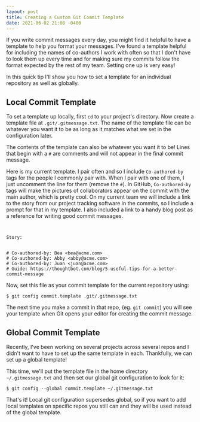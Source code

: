 ```yaml
---
layout: post
title: Creating a Custom Git Commit Template
date: 2021-06-02 21:08 -0400
---
```


If you write commit messages every day, you might find it helpful to have a
template to help you format your messages. I've found a template helpful for
including the names of co-authors I work with often so that I don't have to look
them up every time and for making sure my commits follow the format expected by
the rest of my team. Setting one up is very easy!

In this quick tip I'll show you how to set a template for an individual
repository as well as globally.

## Local Commit Template

To set a template up locally, first `cd` to your project's directory. Now create
a template file at `.git/.gitmessage.txt`. The name of the template file can be
whatever you want it to be as long as it matches what we set in the
configuration later.

The contents of the template can also be whatever you want it to be! Lines that
begin with a `#` are comments and will not appear in the final commit message.

Here is my current template. I pair often and so I include `Co-authored-by` tags
for the people I commonly pair with. When I pair with one of them, I just
uncomment the line for them (remove the `#`). In GitHub, `Co-authored-by` tags
will make the pictures of collaborators appear on the commit with the main
author, which is pretty cool. On my current team we will include a link to the
story from our project tracking software in the commits, so I include a prompt
for that in my template. I also included a link to a handy blog post as a
reference for writing good commit messages.
```


Story:


# Co-authored-by: Bea <bea@acme.com>
# Co-authored-by: Abby <abby@acme.com>
# Co-authored-by: Juan <juan@acme.com>
# Guide: https://thoughtbot.com/blog/5-useful-tips-for-a-better-commit-message
```

Now, set this file as your commit template for the current repository using:
```
$ git config commit.template .git/.gitmessage.txt
```

The next time you make a commit in that repo, (eg. `git commit`) you will see
your template when Git opens your editor for creating the commit message.

## Global Commit Template

Recently, I've been working on several projects across several repos and I
didn't want to have to set up the same template in each. Thankfully, we can set
up a global template!

This time, we'll put the template file in the home directory `~/.gitmessage.txt`
and then set our global git configuration to look for it:
```
$ git config --global commit.template ~/.gitmessage.txt
```
That's it! Local git configuration supersedes global, so if you want to add
local templates on specific repos you still can and they will be used instead of
the global template.
